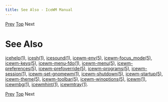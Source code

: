 ```yaml
---
title: See Also - IceWM Manual
---
```


[Prev](icewm-20.html) [Top](icewm-toc.html) Next

See Also
========

[icehelp(1)](/man/icehelp.html),
[icesh(1)](/man/icesh.html),
[icesound(1)](/man/icesound.html),
[icewm-env(5)](/man/icewm-env.html),
[icewm-focus_mode(5)](/man/icewm-focus_mode.html),
[icewm-keys(5)](/man/icewm-keys.html),
[icewm-menu-fdo(1)](/man/icewm-menu-fdo.html),
[icewm-menu(5)](/man/icewm-menu.html),
[icewm-preferences(5)](/man/icewm-preferences.html),
[icewm-prefoverride(5)](/man/icewm-prefoverride.html),
[icewm-programs(5)](/man/icewm-programs.html),
[icewm-session(1)](/man/icewm-session.html),
[icewm-set-gnomewm(1)](/man/icewm-set-gnomewm.html),
[icewm-shutdown(5)](/man/icewm-shutdown.html),
[icewm-startup(5)](/man/icewm-startup.html),
[icewm-theme(5)](/man/icewm-theme.html),
[icewm-toolbar(5)](/man/icewm-toolbar.html),
[icewm-winoptions(5)](/man/icewm-winoptions.html),
[icewm(1)](/man/icewm.html),
[icewmbg(1)](/man/icewmbg.html),
[icewmhint(1)](/man/icewmhint.html),
[icewmtray(1)](/man/icewmtray.html).

[Prev](icewm-20.html) [Top](icewm-toc.html) Next
